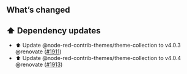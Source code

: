 ## What’s changed

## ⬆️ Dependency updates

- ⬆️ Update @node-red-contrib-themes/theme-collection to v4.0.3 @renovate ([#1911](https://github.com/hassio-addons/addon-node-red/pull/1911))
- ⬆️ Update @node-red-contrib-themes/theme-collection to v4.0.4 @renovate ([#1913](https://github.com/hassio-addons/addon-node-red/pull/1913))
